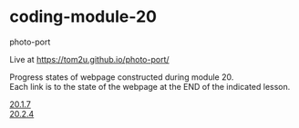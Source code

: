 # coding-module-20

photo-port  

Live at https://tom2u.github.io/photo-port/  

Progress states of webpage constructed during module 20.  
Each link is to the state of the webpage at the END of the indicated lesson.  

[20.1.7](https://github.com/tom2u/coding-online-module-20/tree/master/20.1.7)  
[20.2.4](https://github.com/tom2u/coding-online-module-20/tree/master/20.2.4)  